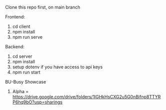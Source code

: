 Clone this repo first, on main branch

Frontend:

1. cd client
2. npm install
3. npm run serve

Backend:
1. cd server
2. npm install
3. setup dotenv if you have access to api keys
4. npm run start

BU-Busy Showcase
1. Alpha = https://drive.google.com/drive/folders/1lGHkHsCXG2u5G0nBifnp8TTYRP6hq9bO?usp=sharings
